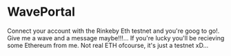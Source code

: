 # WavePortal

Connect your account with the Rinkeby Eth testnet and you're goog to go!. Give me a wave and a message maybe!!!...
If you're lucky you'll be recieving some Ethereum from me. Not real ETH ofcourse, it's just a testnet xD...

